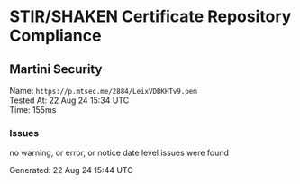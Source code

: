 # STIR/SHAKEN Certificate Repository Compliance

## Martini Security

Name: `https://p.mtsec.me/2884/LeixVDBKHTv9.pem`\
Tested At: 22 Aug 24 15:34 UTC\
Time: 155ms

### Issues

no warning, or error, or notice date level issues were found

Generated: 22 Aug 24 15:44 UTC